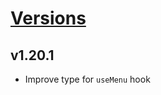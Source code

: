 # [Versions](https://github.com/Tracktor/design-system/releases)

## v1.20.1
- Improve type for `useMenu` hook
